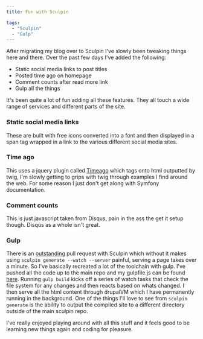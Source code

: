 ```yaml
---
title: Fun with Sculpin

tags:
  - "Sculpin"
  - "Gulp"
---
```

After migrating my blog over to Sculpin I've slowly been tweaking things here and there. Over the past few days I've added the following:

* Static social media links to post titles
* Posted time ago on homepage
* Comment counts after read more link
* Gulp all the things

It's been quite a lot of fun adding all these features. They all touch a wide range of services and different parts of the site.

### Static social media links
These are built with free icons converted into a font and then displayed in a span tag wrapped in a link to the various different social media sites.

### Time ago
This uses a jquery plugin called [Timeago](http://timeago.yarp.com/) which tags onto html outputted by twig, I'm slowly getting to grips with twig through examples I find around the web. For some reason I just don't get along with Symfony documentation.

### Comment counts
This is just javascript taken from Disqus, pain in the ass the get it setup though. Disqus as a whole isn't great.

### Gulp
There is an [outstanding](https://github.com/sculpin/sculpin/pull/296) pull request with Sculpin which without it makes using ```sculpin generate --watch --server``` painful, serving a page takes over a minute. So I've basically recreated a lot of the toolchain with gulp. I've pushed all the code up to the main repo and my gulpfile.js can be found [here](https://github.com/mikebell/mikebell.io/blob/master/source/gulpfile.js). Running ```gulp build``` kicks off a series of watch tasks that check the file system for any changes and then reacts based on whats changed. I then serve all the html content through drupalVM which I have permanently running in the background. One of the things I'll love to see from ```sculpin generate``` is the ability to output the compiled site to a different directory outside of the main sculpin repo.

I've really enjoyed playing around with all this stuff and it feels good to be learning new things again and coding for pleasure.
